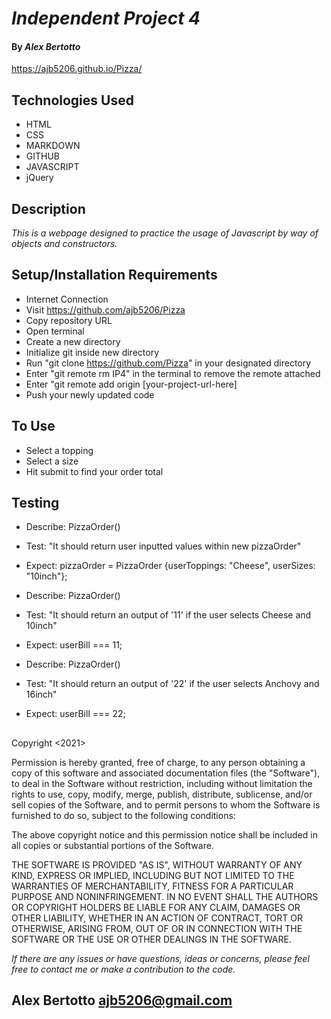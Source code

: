 # _Independent Project 4_

#### By _**Alex Bertotto**_
https://ajb5206.github.io/Pizza/

## Technologies Used

* HTML
* CSS
* MARKDOWN
* GITHUB
* JAVASCRIPT
* jQuery

## Description

_This is a webpage designed to practice the usage of Javascript by way of objects and constructors._

## Setup/Installation Requirements

* Internet Connection
* Visit https://github.com/ajb5206/Pizza
* Copy repository URL
* Open terminal
* Create a new directory
* Initialize git inside new directory
* Run "git clone https://github.com/Pizza" in your designated directory
* Enter "git remote rm IP4" in the terminal to remove the remote attached
* Enter "git remote add origin [your-project-url-here]
* Push your newly updated code

## To Use
* Select a topping
* Select a size
* Hit submit to find your order total
## Testing

* Describe: PizzaOrder()
* Test: "It should return user inputted values within new pizzaOrder"
* Expect: pizzaOrder = PizzaOrder {userToppings: "Cheese", userSizes: "10inch"};

* Describe: PizzaOrder()
* Test: "It should return an output of '11' if the user selects Cheese and 10inch"
* Expect: userBill === 11;

* Describe: PizzaOrder()
* Test: "It should return an output of '22' if the user selects Anchovy and 16inch"
* Expect: userBill === 22;

## 
Copyright <2021> <MIT>

Permission is hereby granted, free of charge, to any person obtaining a copy of this software and associated documentation files (the "Software"), to deal in the Software without restriction, including without limitation the rights to use, copy, modify, merge, publish, distribute, sublicense, and/or sell copies of the Software, and to permit persons to whom the Software is furnished to do so, subject to the following conditions:

The above copyright notice and this permission notice shall be included in all copies or substantial portions of the Software.

THE SOFTWARE IS PROVIDED "AS IS", WITHOUT WARRANTY OF ANY KIND, EXPRESS OR IMPLIED, INCLUDING BUT NOT LIMITED TO THE WARRANTIES OF MERCHANTABILITY, FITNESS FOR A PARTICULAR PURPOSE AND NONINFRINGEMENT. IN NO EVENT SHALL THE AUTHORS OR COPYRIGHT HOLDERS BE LIABLE FOR ANY CLAIM, DAMAGES OR OTHER LIABILITY, WHETHER IN AN ACTION OF CONTRACT, TORT OR OTHERWISE, ARISING FROM, OUT OF OR IN CONNECTION WITH THE SOFTWARE OR THE USE OR OTHER DEALINGS IN THE SOFTWARE.

_If there are any issues or have questions, ideas or concerns, please feel free to contact me or make a contribution to the code._

## Alex Bertotto ajb5206@gmail.com